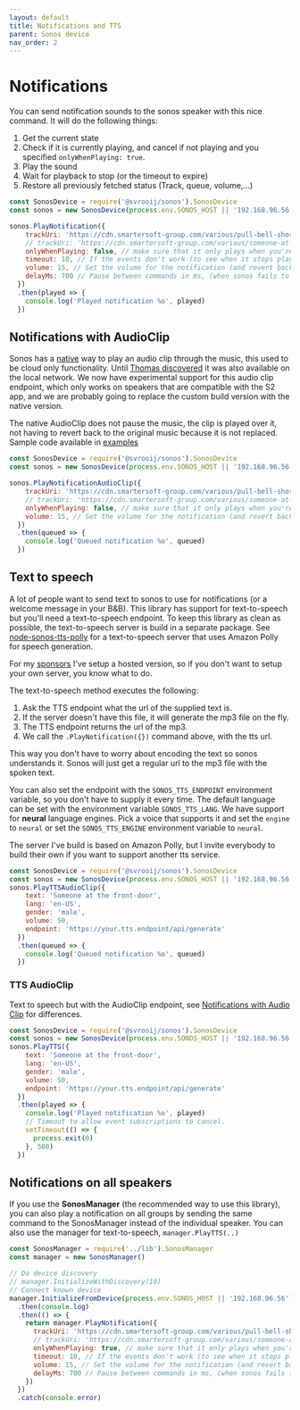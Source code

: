 ```yaml
---
layout: default
title: Notifications and TTS
parent: Sonos device
nav_order: 2
---
```

# Notifications

You can send notification sounds to the sonos speaker with this nice command.
It will do the following things:

1. Get the current state
2. Check if it is currently playing, and cancel if not playing and you specified `onlyWhenPlaying: true`.
3. Play the sound
4. Wait for playback to stop (or the timeout to expire)
5. Restore all previously fetched status (Track, queue, volume,...)

```js
const SonosDevice = require('@svrooij/sonos').SonosDevice
const sonos = new SonosDevice(process.env.SONOS_HOST || '192.168.96.56')

sonos.PlayNotification({
    trackUri: 'https://cdn.smartersoft-group.com/various/pull-bell-short.mp3', // Can be any uri sonos understands
    // trackUri: 'https://cdn.smartersoft-group.com/various/someone-at-the-door.mp3', // Cached text-to-speech file.
    onlyWhenPlaying: false, // make sure that it only plays when you're listening to music. So it won't play when you're sleeping.
    timeout: 10, // If the events don't work (to see when it stops playing) or if you turned on a stream, it will revert back after this amount of seconds.
    volume: 15, // Set the volume for the notification (and revert back afterwards)
    delayMs: 700 // Pause between commands in ms, (when sonos fails to play sort notification sounds).
  })
  .then(played => {
    console.log('Played notification %o', played)
  })
```

## Notifications with AudioClip

Sonos has a [native](https://developer.sonos.com/reference/control-api/audioclip/) way to play an audio clip through the music, this used to be cloud only functionality. Until [Thomas discovered](https://github.com/bencevans/node-sonos/issues/530#issuecomment-1430039043) it was also available on the local network. We now have experimental support for this audio clip endpoint, which only works on speakers that are compatible with the S2 app, and we are probably going to replace the custom build version with the native version.

The native AudioClip does not pause the music, the clip is played over it, not having to revert back to the original music because it is not replaced. Sample code available in [examples](https://github.com/svrooij/node-sonos-ts/tree/master/examples)

```js
const SonosDevice = require('@svrooij/sonos').SonosDevice
const sonos = new SonosDevice(process.env.SONOS_HOST || '192.168.96.56')

sonos.PlayNotificationAudioClip({
    trackUri: 'https://cdn.smartersoft-group.com/various/pull-bell-short.mp3', // Can be any uri sonos understands
    // trackUri: 'https://cdn.smartersoft-group.com/various/someone-at-the-door.mp3', // Cached text-to-speech file.
    onlyWhenPlaying: false, // make sure that it only plays when you're listening to music. So it won't play when you're sleeping.
    volume: 15, // Set the volume for the notification (and revert back afterwards)
  })
  .then(queued => {
    console.log('Queued notification %o', queued)
  })
```

## Text to speech

A lot of people want to send text to sonos to use for notifications (or a welcome message in your B&B).
This library has support for text-to-speech but you'll need a text-to-speech endpoint.
To keep this library as clean as possible, the text-to-speech server is build in a separate package.
See [node-sonos-tts-polly](https://github.com/svrooij/node-sonos-tts-polly) for a text-to-speech server that uses Amazon Polly for speech generation.

For my [sponsors][link_sponsor] I've setup a hosted version, so if you don't want to setup your own server, you know what to do.

The text-to-speech method executes the following:

1. Ask the TTS endpoint what the url of the supplied text is.
2. If the server doesn't have this file, it will generate the mp3 file on the fly.
3. The TTS endpoint returns the url of the mp3.
4. We call the `.PlayNotification({})` command above, with the tts url.

This way you don't have to worry about encoding the text so sonos understands it. Sonos will just get a regular url to the mp3 file with the spoken text.

You can also set the endpoint with the `SONOS_TTS_ENDPOINT` environment variable, so you don't have to supply it every time. The default language can be set with the environment variable `SONOS_TTS_LANG`.
We have support for **neural** language engines. Pick a voice that supports it and set the `engine` to `neural` or set the `SONOS_TTS_ENGINE` environment variable to `neural`.

The server I've build is based on Amazon Polly, but I invite everybody to build their own if you want to support another tts service.

```js
const SonosDevice = require('@svrooij/sonos').SonosDevice
const sonos = new SonosDevice(process.env.SONOS_HOST || '192.168.96.56')
sonos.PlayTTSAudioClip({
    text: 'Someone at the front-door',
    lang: 'en-US',
    gender: 'male',
    volume: 50,
    endpoint: 'https://your.tts.endpoint/api/generate'
  })
  .then(queued => {
    console.log('Queued notification %o', queued)
  })
```

### TTS AudioClip

Text to speech but with the AudioClip endpoint, see [Notifications with Audio Clip](#notifications-with-audioclip) for differences.

```js
const SonosDevice = require('@svrooij/sonos').SonosDevice
const sonos = new SonosDevice(process.env.SONOS_HOST || '192.168.96.56')
sonos.PlayTTS({
    text: 'Someone at the front-door',
    lang: 'en-US',
    gender: 'male',
    volume: 50,
    endpoint: 'https://your.tts.endpoint/api/generate'
  })
  .then(played => {
    console.log('Played notification %o', played)
    // Timeout to allow event subscriptions to cancel.
    setTimeout(() => {
      process.exit(0)
    }, 500)
  })
```


## Notifications on all speakers

If you use the **SonosManager** (the recommended way to use this library), you can also play a notification on all groups by sending the same command to the SonosManager instead of the individual speaker.
You can also use the manager for text-to-speech, `manager.PlayTTS(..)`

```js
const SonosManager = require('../lib').SonosManager
const manager = new SonosManager()

// Do device discovery
// manager.InitializeWithDiscovery(10)
// Connect known device
manager.InitializeFromDevice(process.env.SONOS_HOST || '192.168.96.56')
  .then(console.log)
  .then(() => {
    return manager.PlayNotification({
      trackUri: 'https://cdn.smartersoft-group.com/various/pull-bell-short.mp3', // Can be any uri sonos understands
      // trackUri: 'https://cdn.smartersoft-group.com/various/someone-at-the-door.mp3', // Cached text-to-speech file.
      onlyWhenPlaying: true, // make sure that it only plays when you're listening to music. So it won't play when you're sleeping.
      timeout: 10, // If the events don't work (to see when it stops playing) or if you turned on a stream, it will revert back after this amount of seconds.
      volume: 15, // Set the volume for the notification (and revert back afterwards)
      delayMs: 700 // Pause between commands in ms, (when sonos fails to play notification often).
    })
  })
  .catch(console.error)
```

[link_sponsor]: https://github.com/sponsors/svrooij
